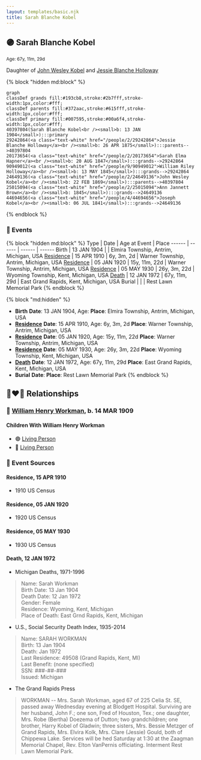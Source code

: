 ```yaml
---
layout: templates/basic.njk
title: Sarah Blanche Kobel
---
```

## 🟣 Sarah Blanche Kobel
<small>Age: 67y, 11m, 29d</small>

Daughter of [John Wesley Kobel](/people/2/24649136) and [Jessie Blanche Holloway](/people/2/29242864)

{% block "hidden md:block" %}
```mermaid
graph
classDef grands fill:#193cb8,stroke:#2b7fff,stroke-width:1px,color:#fff;
classDef parents fill:#372aac,stroke:#615fff,stroke-width:1px,color:#fff;
classDef primary fill:#007595,stroke:#00a6f4,stroke-width:1px,color:#fff;
40397804(Sarah Blanche Kobel<br /><small>b: 13 JAN 1904</small>):::primary
29242864(<a class="text-white" href="/people/2/29242864">Jessie Blanche Holloway</a><br /><small>b: 26 APR 1875</small>):::parents-->40397804
20173654(<a class="text-white" href="/people/2/20173654">Sarah Elma Hapner</a><br /><small>b: 20 AUG 1847</small>):::grands-->29242864
90949012(<a class="text-white" href="/people/9/90949012">William Riley Holloway</a><br /><small>b: 13 MAY 1845</small>):::grands-->29242864
24649136(<a class="text-white" href="/people/2/24649136">John Wesley Kobel</a><br /><small>b: 22 FEB 1869</small>):::parents-->40397804
25015094(<a class="text-white" href="/people/2/25015094">Ann Jannett Brown</a><br /><small>b: 1845</small>):::grands-->24649136
44694656(<a class="text-white" href="/people/4/44694656">Joseph Kobel</a><br /><small>b: 06 JUL 1841</small>):::grands-->24649136
```
{% endblock %}

### 📆 Events

{% block "hidden md:block" %}
Type | Date | Age at Event | Place
------ | ------ | ------ | ------
Birth | 13 JAN 1904 |  | Elmira Township, Antrim, Michigan, USA
[Residence](#event-event-0) | 15 APR 1910 | 6y, 3m, 2d | Warner Township, Antrim, Michigan, USA
[Residence](#event-event-1) | 05 JAN 1920 | 15y, 11m, 22d | Warner Township, Antrim, Michigan, USA
[Residence](#event-event-2) | 05 MAY 1930 | 26y, 3m, 22d | Wyoming Township, Kent, Michigan, USA
[Death](#event-event-6) | 12 JAN 1972 | 67y, 11m, 29d | East Grand Rapids, Kent, Michigan, USA
Burial |  |  | Rest Lawn Memorial Park
{% endblock %}

{% block "md:hidden" %}
- **Birth**
**Date**: 13 JAN 1904, Age:
**Place**: Elmira Township, Antrim, Michigan, USA
- **[Residence](#event-event-0)**
**Date**: 15 APR 1910, Age: 6y, 3m, 2d
**Place**: Warner Township, Antrim, Michigan, USA
- **[Residence](#event-event-1)**
**Date**: 05 JAN 1920, Age: 15y, 11m, 22d
**Place**: Warner Township, Antrim, Michigan, USA
- **[Residence](#event-event-2)**
**Date**: 05 MAY 1930, Age: 26y, 3m, 22d
**Place**: Wyoming Township, Kent, Michigan, USA
- **[Death](#event-event-6)**
**Date**: 12 JAN 1972, Age: 67y, 11m, 29d
**Place**: East Grand Rapids, Kent, Michigan, USA
- **Burial**
**Date**:
**Place**: Rest Lawn Memorial Park
{% endblock %}

## 👩‍❤️‍👨 Relationships

### 🔵 [William Henry Workman](/people/6/64556940), b. 14 MAR 1909

#### Children With William Henry Workman
* 🟣 [Living Person](/people/6/68599690)
* 🔵 [Living Person](/people/5/52114384)
### 📰 Event Sources

#### <a id="event-event-0"></a> Residence, 15 APR 1910
* 1910 US Census

#### <a id="event-event-1"></a> Residence, 05 JAN 1920
* 1920 US Census

#### <a id="event-event-2"></a> Residence, 05 MAY 1930
* 1930 US Census

#### <a id="event-event-6"></a> Death, 12 JAN 1972
* Michigan Deaths, 1971-1996
>   
  > Name:  Sarah Workman  
  > Birth Date: 13 Jan 1904  
  > Death Date: 12 Jan 1972  
  > Gender: Female  
  > Residence: Wyoming, Kent, Michigan  
  > Place of Death: East Grnd Rapids, Kent, Michigan
* U.S., Social Security Death Index, 1935-2014
>   
  > Name: SARAH WORKMAN  
  > Birth: 13 Jan 1904  
  > Death: Jan 1972  
  > Last Residence: 49508 (Grand Rapids, Kent, MI)  
  > Last Benefit: (none specified)  
  > SSN: ###-##-###  
  > Issued: Michigan
* The Grand Rapids Press
>   
  > WORKMAN -- Mrs. Sarah Workman, aged 67 of 225 Celia St. SE, passed away Wednesday evening at Blodgett Hospital. Surviving are her husband, John F.; one son, Fred of Houston, Tex.; one daughter, Mrs. Robe (Bertha) Doezema of Dutton; two grandchildren; one brother, Harry Kobel of Gladwin; three sisters, Mrs. Bessie Metzger of Grand Rapids, Mrs. Elvira Kolk, Mrs. Clare (Jessie) Gould, both of Chippewa Lake. Services will be hed Saturday at 1:30 at the Zaagman Memorial Chapel, Rev. Elton VanPernis officiating. Interment Rest Lawn Memorial Park.
